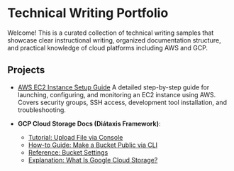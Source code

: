 # Technical Writing Portfolio 
Welcome! This is a curated collection of technical writing samples that showcase clear instructional writing, organized documentation structure, and practical knowledge of cloud platforms including AWS and GCP.

## Projects

- [AWS EC2 Instance Setup Guide](aws-ec2-setup-guide/README.md)
A detailed step-by-step guide for launching, configuring, and monitoring an EC2 instance using AWS. Covers security groups, SSH access, development tool installation, and troubleshooting.

- **GCP Cloud Storage Docs (Diátaxis Framework)**:
  - [Tutorial: Upload File via Console](gcp-cloud-storage-tutorial/README.md)
  - [How-to Guide: Make a Bucket Public via CLI](gcp-cloud-storage-how-to/README.md)
  - [Reference: Bucket Settings](gcp-cloud-storage-reference/README.md)
  - [Explanation: What Is Google Cloud Storage?](gcp-cloud-storage-explanation/README.md)
